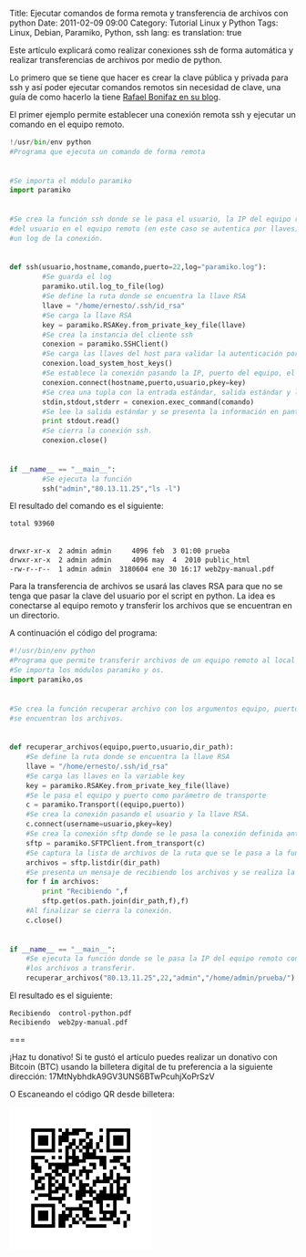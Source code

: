 Title: Ejecutar comandos de forma remota y transferencia de archivos con python
Date: 2011-02-09 09:00
Category: Tutorial Linux y Python
Tags: Linux, Debian, Paramiko, Python, ssh
lang: es
translation: true

Este artículo explicará como realizar conexiones ssh de forma automática  y realizar transferencias de archivos por medio de python.

Lo primero que se tiene que hacer es crear la clave pública y privada para ssh y así poder ejecutar comandos remotos sin necesidad de clave, una guía de como hacerlo la tiene [Rafael Bonifaz en su blog](http://rafael.bonifaz.ec/blog/2011/01/ssh-con-claves-publicas-y-privadas/).

El primer ejemplo permite establecer una conexión remota ssh y ejecutar un comando en el equipo remoto.

```python
!/usr/bin/env python
#Programa que ejecuta un comando de forma remota


#Se importa el módulo paramiko
import paramiko


#Se crea la función ssh donde se le pasa el usuario, la IP del equipo remoto, el comando a ejecutar, la clave
#del usuario en el equipo remoto (en este caso se autentica por llaves), puerto de la conexión ssh y se guarda
#un log de la conexión.


def ssh(usuario,hostname,comando,puerto=22,log="paramiko.log"):
        #Se guarda el log
        paramiko.util.log_to_file(log)
        #Se define la ruta donde se encuentra la llave RSA
        llave = "/home/ernesto/.ssh/id_rsa"
        #Se carga la llave RSA
        key = paramiko.RSAKey.from_private_key_file(llave)
        #Se crea la instancia del cliente ssh
        conexion = paramiko.SSHClient()
        #Se carga las llaves del host para validar la autenticación por llaves.
        conexion.load_system_host_keys()
        #Se establece la conexión pasando la IP, puerto del equipo, el usuario y su clave.
        conexion.connect(hostname,puerto,usuario,pkey=key)
        #Se crea una tupla con la entrada estándar, salida estándar y los mensajes de error al ejecutar el comando.
        stdin,stdout,stderr = conexion.exec_command(comando)
        #Se lee la salida estándar y se presenta la información en pantalla.
        print stdout.read()
        #Se cierra la conexión ssh.
        conexion.close()


if __name__ == "__main__":
        #Se ejecuta la función
        ssh("admin","80.13.11.25","ls -l")


```

El resultado del comando es el siguiente:

```
total 93960


drwxr-xr-x  2 admin admin     4096 feb  3 01:00 prueba
drwxr-xr-x  2 admin admin     4096 may  4  2010 public_html
-rw-r--r--  1 admin admin  3180604 ene 30 16:17 web2py-manual.pdf
```

Para la transferencia de archivos se usará las claves RSA para que no se tenga que pasar la clave del usuario por el script en python. La idea es conectarse al equipo remoto y transferir los archivos que se encuentran en un directorio.


A continuación el código del programa:

```python
#!/usr/bin/env python
#Programa que permite transferir archivos de un equipo remoto al local
#Se importa los módulos paramiko y os.
import paramiko,os


#Se crea la función recuperar archivo con los argumentos equipo, puerto, usuario y ruta del directorio donde
#se encuentran los archivos.


def recuperar_archivos(equipo,puerto,usuario,dir_path):
    #Se define la ruta donde se encuentra la llave RSA
    llave = "/home/ernesto/.ssh/id_rsa"
    #Se carga las llaves en la variable key
    key = paramiko.RSAKey.from_private_key_file(llave)
    #Se le pasa el equipo y puerto como parámetro de transporte
    c = paramiko.Transport((equipo,puerto))
    #Se crea la conexión pasando el usuario y la llave RSA.
    c.connect(username=usuario,pkey=key)
    #Se crea la conexión sftp donde se le pasa la conexión definida anteriormente.
    sftp = paramiko.SFTPClient.from_transport(c)
    #Se captura la lista de archivos de la ruta que se le pasa a la función.
    archivos = sftp.listdir(dir_path)
    #Se presenta un mensaje de recibiendo los archivos y se realiza la transferencia.
    for f in archivos:
        print "Recibiendo ",f
        sftp.get(os.path.join(dir_path,f),f)
    #Al finalizar se cierra la conexión.
    c.close()


if __name__ == "__main__":
    #Se ejecuta la función donde se le pasa la IP del equipo remoto con el puerto, luego el usuario y la ruta de
    #los archivos a transferir.
    recuperar_archivos("80.13.11.25",22,"admin","/home/admin/prueba/")

```

El resultado es el siguiente:

```
Recibiendo  control-python.pdf
Recibiendo  web2py-manual.pdf
```




===

¡Haz tu donativo!
Si te gustó el artículo puedes realizar un donativo con Bitcoin (BTC)
usando la billetera digital de tu preferencia a la siguiente
dirección: 17MtNybhdkA9GV3UNS6BTwPcuhjXoPrSzV

O Escaneando el código QR desde billetera:

![17MtNybhdkA9GV3UNS6BTwPcuhjXoPrSzV](./images/17MtNybhdkA9GV3UNS6BTwPcuhjXoPrSzV.png)
